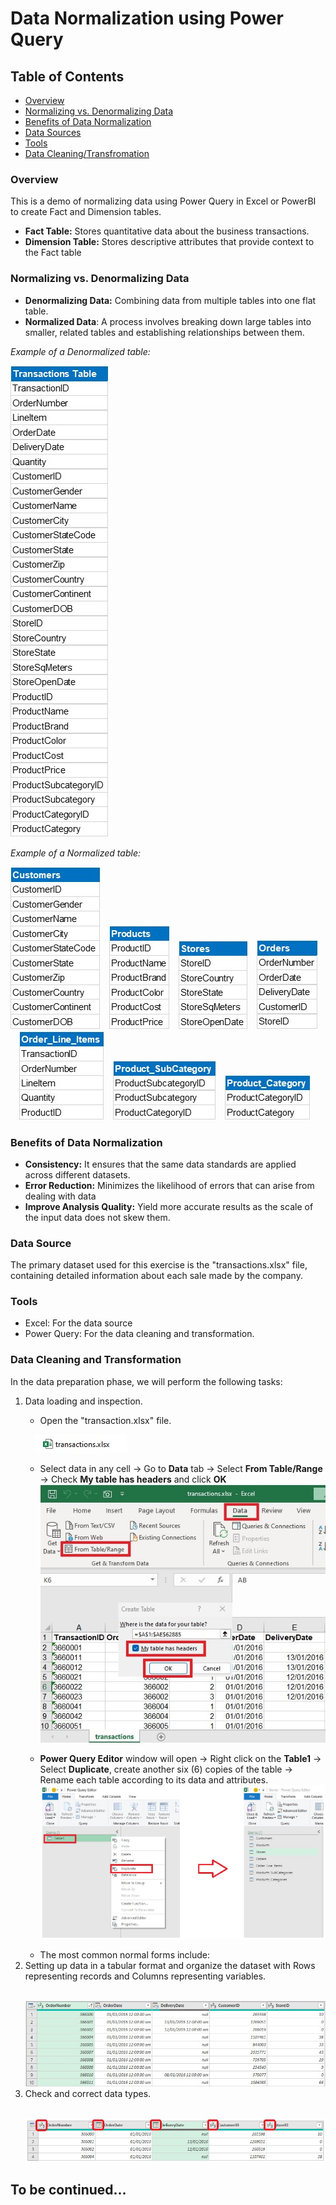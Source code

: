 # Data Normalization using Power Query

## Table of Contents

- [Overview](#overview)
- [Normalizing vs. Denormalizing Data](#normalizing-vs-denormalizing-data)
- [Benefits of Data Normalization](#benefits-of-data-normalization)
- [Data Sources](#data-source)
- [Tools](#tools)
- [Data Cleaning/Transfromation](#data-cleaning-and-transformation)

### Overview

This is a demo of normalizing data using Power Query in Excel or PowerBI to create Fact and Dimension tables.
- **Fact Table:** Stores quantitative data about the business transactions.
- **Dimension Table:** Stores descriptive attributes that provide context to the Fact table

### Normalizing vs. Denormalizing Data
- **Denormalizing Data:** Combining data from multiple tables into one flat table.
- **Normalized Data**: A process involves breaking down large tables into smaller, related tables and establishing relationships between them.

<i>Example of a Denormalized table:</i>
>
![transactions table](transactions_table.jpg)
>
>
<i>Example of a Normalized table:</i>
>
![customers table](customers.jpg)&emsp;![products table](products.jpg)&emsp;![stores table](stores.jpg)&emsp;![orders table](orders.jpg)&emsp;![orde line items table](order_line_items.jpg)&emsp;![product subcategory table](product_subcategory.jpg)&emsp;![product category table](product_category.jpg)

### Benefits of Data Normalization

- **Consistency:** It ensures that the same data standards are applied across different datasets.
- **Error Reduction:** Minimizes the likelihood of errors that can arise from dealing with data
- **Improve Analysis Quality:** Yield more accurate results as the scale of the input data does not skew them.

### Data Source

The primary dataset used for this exercise is the "transactions.xlsx" file, containing detailed information about each sale made by the company.

### Tools

- Excel: For the data source
- Power Query: For the data cleaning and transformation.

### Data Cleaning and Transformation

In the data preparation phase, we will perform the following tasks:

1. Data loading and inspection.
   >
   - Open the "transaction.xlsx" file.
   >
   &emsp;![transactions file](transactions_file.jpg)
   >
   - Select data in any cell -> Go to **Data** tab -> Select **From Table/Range** -> Check **My table has headers** and click **OK**
   &emsp;![loading data](loading_data.jpg)
   >
   - **Power Query Editor** window will open -> Right click on the **Table1** -> Select **Duplicate**, create another six (6) copies of the table -> Rename each table according to its data and attributes.
   &emsp;![creating tables](creating_tables.jpg)
   >
   - The most common normal forms include:
2. Setting up data in a tabular format and organize the dataset with Rows representing records and Columns representing variables.
   >
   &emsp;![tabular format](tabular.jpg)
3. Check and correct data types.
   >
   &emsp;![data types](data_type.jpg)

## To be continued...
